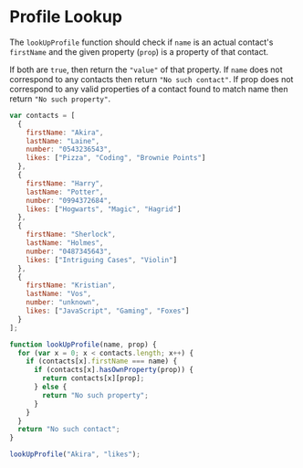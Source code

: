 # Profile Lookup

The `lookUpProfile` function should check if `name` is an actual contact's `firstName` and the given property (`prop`) is a property of that contact.

If both are `true`, then return the `"value"` of that property.
If `name` does not correspond to any contacts then return `"No such contact"`.
If prop does not correspond to any valid properties of a contact found to match name then return `"No such property"`.

```js
var contacts = [
  {
    firstName: "Akira",
    lastName: "Laine",
    number: "0543236543",
    likes: ["Pizza", "Coding", "Brownie Points"]
  },
  {
    firstName: "Harry",
    lastName: "Potter",
    number: "0994372684",
    likes: ["Hogwarts", "Magic", "Hagrid"]
  },
  {
    firstName: "Sherlock",
    lastName: "Holmes",
    number: "0487345643",
    likes: ["Intriguing Cases", "Violin"]
  },
  {
    firstName: "Kristian",
    lastName: "Vos",
    number: "unknown",
    likes: ["JavaScript", "Gaming", "Foxes"]
  }
];

function lookUpProfile(name, prop) {
  for (var x = 0; x < contacts.length; x++) {
    if (contacts[x].firstName === name) {
      if (contacts[x].hasOwnProperty(prop)) {
        return contacts[x][prop];
      } else {
        return "No such property";
      }
    }
  }
  return "No such contact";
}

lookUpProfile("Akira", "likes");
```
